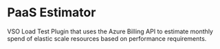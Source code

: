 # PaaS Estimator
VSO Load Test Plugin that uses the Azure Billing API to estimate monthly spend of elastic scale resources based on performance requirements.

